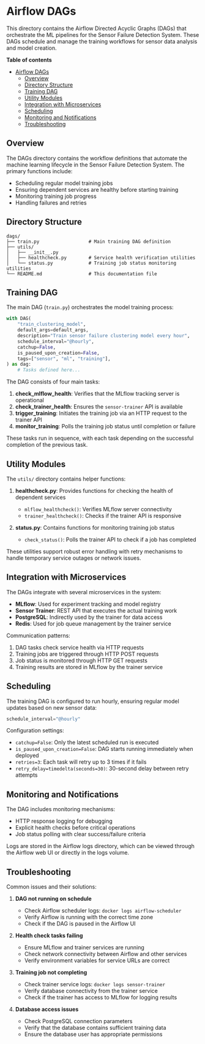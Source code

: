 # Airflow DAGs

This directory contains the Airflow Directed Acyclic Graphs (DAGs) that orchestrate the ML pipelines for the Sensor Failure Detection System. These DAGs schedule and manage the training workflows for sensor data analysis and model creation.

**Table of contents**
- [Airflow DAGs](#airflow-dags)
  - [Overview](#overview)
  - [Directory Structure](#directory-structure)
  - [Training DAG](#training-dag)
  - [Utility Modules](#utility-modules)
  - [Integration with Microservices](#integration-with-microservices)
  - [Scheduling](#scheduling)
  - [Monitoring and Notifications](#monitoring-and-notifications)
  - [Troubleshooting](#troubleshooting)

## Overview

The DAGs directory contains the workflow definitions that automate the machine learning lifecycle in the Sensor Failure Detection System. The primary functions include:
- Scheduling regular model training jobs
- Ensuring dependent services are healthy before starting training
- Monitoring training job progress
- Handling failures and retries

## Directory Structure

```
dags/
├── train.py                  # Main training DAG definition
├── utils/
│   ├── __init__.py
│   ├── healthcheck.py        # Service health verification utilities
│   └── status.py             # Training job status monitoring utilities
└── README.md                 # This documentation file
```

## Training DAG

The main DAG (`train.py`) orchestrates the model training process:

```python
with DAG(
    "train_clustering_model",
    default_args=default_args,
    description="Train sensor failure clustering model every hour",
    schedule_interval="@hourly",
    catchup=False,
    is_paused_upon_creation=False,
    tags=["sensor", "ml", "training"],
) as dag:
    # Tasks defined here...
```

The DAG consists of four main tasks:

1. **check_mlflow_health**: Verifies that the MLflow tracking server is operational
2. **check_trainer_health**: Ensures the `sensor-trainer` API is available
3. **trigger_training**: Initiates the training job via an HTTP request to the trainer API
4. **monitor_training**: Polls the training job status until completion or failure

These tasks run in sequence, with each task depending on the successful completion of the previous task.

## Utility Modules

The `utils/` directory contains helper functions:

1. **healthcheck.py**: Provides functions for checking the health of dependent services
   - `mlflow_healthcheck()`: Verifies MLflow server connectivity
   - `trainer_healthcheck()`: Checks if the trainer API is responsive

2. **status.py**: Contains functions for monitoring training job status
   - `check_status()`: Polls the trainer API to check if a job has completed

These utilities support robust error handling with retry mechanisms to handle temporary service outages or network issues.

## Integration with Microservices

The DAGs integrate with several microservices in the system:

- **MLflow**: Used for experiment tracking and model registry
- **Sensor Trainer**: REST API that executes the actual training work
- **PostgreSQL**: Indirectly used by the trainer for data access
- **Redis**: Used for job queue management by the trainer service

Communication patterns:
1. DAG tasks check service health via HTTP requests
2. Training jobs are triggered through HTTP POST requests
3. Job status is monitored through HTTP GET requests
4. Training results are stored in MLflow by the trainer service

## Scheduling

The training DAG is configured to run hourly, ensuring regular model updates based on new sensor data:

```python
schedule_interval="@hourly"
```

Configuration settings:
- `catchup=False`: Only the latest scheduled run is executed
- `is_paused_upon_creation=False`: DAG starts running immediately when deployed
- `retries=3`: Each task will retry up to 3 times if it fails
- `retry_delay=timedelta(seconds=30)`: 30-second delay between retry attempts

## Monitoring and Notifications

The DAG includes monitoring mechanisms:
- HTTP response logging for debugging
- Explicit health checks before critical operations
- Job status polling with clear success/failure criteria

Logs are stored in the Airflow logs directory, which can be viewed through the Airflow web UI or directly in the logs volume.

## Troubleshooting

Common issues and their solutions:

1. **DAG not running on schedule**
   - Check Airflow scheduler logs: `docker logs airflow-scheduler`
   - Verify Airflow is running with the correct time zone
   - Check if the DAG is paused in the Airflow UI

2. **Health check tasks failing**
   - Ensure MLflow and trainer services are running
   - Check network connectivity between Airflow and other services
   - Verify environment variables for service URLs are correct

3. **Training job not completing**
   - Check trainer service logs: `docker logs sensor-trainer`
   - Verify database connectivity from the trainer service
   - Check if the trainer has access to MLflow for logging results

4. **Database access issues**
   - Check PostgreSQL connection parameters
   - Verify that the database contains sufficient training data
   - Ensure the database user has appropriate permissions
